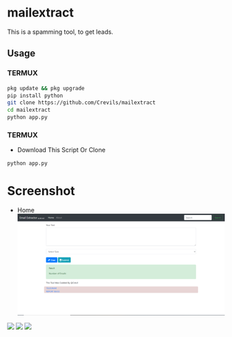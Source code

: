 # mailextract
This is a spamming tool, to get leads.

## Usage 

### TERMUX 
```bash
pkg update && pkg upgrade
pip install python
git clone https://github.com/Crevils/mailextract 
cd mailextract
python app.py
```

### TERMUX 
+ Download This Script Or Clone
```bash
python app.py
```

# Screenshot
+ Home
![](img/screenshot.PNG)



<a href="https://t.me/hackerExploits"><img src="https://img.shields.io/badge/Join-Telegram%20Channel-red.svg?logo=Telegram"></a>
<a href="https://t.me/hacker_Chatroom"><img src="https://img.shields.io/badge/Join-Telegram%20Group-blue.svg?logo=telegram"></a>
<a href="https://t.me/hackerExploits"><img src="https://img.shields.io/badge/Reprt%20Bugs-greeen.svg?logo=Bugs"></a>

